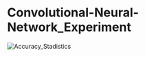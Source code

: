 # Convolutional-Neural-Network_Experiment

![Accuracy_Stadistics](https://user-images.githubusercontent.com/34653032/120119089-c969a880-c163-11eb-8899-d107196c4235.png)
